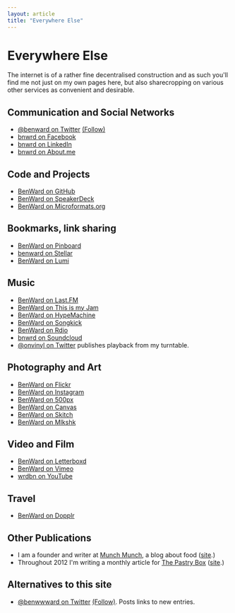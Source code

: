 ```yaml
---
layout: article
title: "Everywhere Else"
---
```

# Everywhere Else

The internet is of a rather fine decentralised construction and as such you'll find me not just on my own pages here, but also sharecropping on various other services as convenient and desirable.

## Communication and Social Networks

* <a rel="me" href="https://twitter.com/benward">@benward on Twitter</a> <a class="twitter-follow-button" href="http://twitter.com/benward" data-show-count="false" data-show-screen-name="false">(Follow)</a>
* <a rel="me" href="http://facebook.com/bnwrd">bnwrd on Facebook</a>
* <a rel="me" href="http://linkedin.com/in/bnwrd">bnwrd on LinkedIn</a>
* <a rel="me" href="http://about.me/bnwrd">bnwrd on About.me</a>

## Code and Projects

* <a rel="me" href="https://github.com/benward">BenWard on GitHub</a>
* <a rel="me" href="https://speakerdeck.com/u/benward">BenWard on SpeakerDeck</a>
* <a rel="me" href="http://microformats.org/wiki/User:BenWard">BenWard on Microformats.org</a>

## Bookmarks, link sharing

* <a rel="me" href="http://pinboard.in/u:benward">BenWard on Pinboard</a>
* <a rel="me" href="http://stellar.io/benward/">benward on Stellar</a>
* <a rel="me" href="https://lumi.do/user/BenWard">BenWard on Lumi</a>

## Music

* <a rel="me" href="http://last.fm/users/benward">BenWard on Last.FM</a>
* <a rel="me" href="http://thisismyjam.com/benward">BenWard on This is my Jam</a>
* <a rel="me" href="http://hypemachine.com/benward">BenWard on HypeMachine</a>
* <a rel="me" href="http://www.songkick.com/users/benward">BenWard on Songkick</a>
* <a rel="me" href="http://www.rdio.com/people/benward/">BenWard on Rdio</a>
* <a rel="me" href="http://soundcloud.com/bnwrd">bnwrd on Soundcloud</a>
* <a rel="me" href="http://twitter.com/onvinyl">@onvinyl on Twitter</a> publishes playback from my turntable.

## Photography and Art

* <a rel="me" href="http://flickr.com/photos/benward">BenWard on Flickr</a>
* <a rel="me" href="http://instagram.com/benward">BenWard on Instagram</a>
* <a rel="me" href="http://500px.com/benward">BenWard on 500px</a>
* <a rel="me" href="http://canv.as/user/benward">BenWard on Canvas</a>
* <a rel="me" href="http://skitch.com/benward">BenWard on Skitch</a>
* <a rel="me" href="http://mlkshk.com/user/benward">BenWard on Mlkshk</a>

## Video and Film

* <a rel="me" href="http://letterboxd.com/benward/">BenWard on Letterboxd</a>
* <a rel="me" href="https://vimeo.com/benward">BenWard on Vimeo</a>
* <a rel="me" href="http://www.youtube.com/user/wrdbn">wrdbn on YouTube</a>

## Travel

* <a rel="me" href="http://www.dopplr.com/traveller/BenWard">BenWard on Dopplr</a>

## Other Publications

* I am a founder and writer at <a rel="me" href="http://munchmun.ch/author/ben-ward/">Munch Munch</a>, a blog about food ([site](http://munchmun.ch).)
* Throughout 2012 I'm writing a monthly article for <a rel="me" href="http://www.the-pastry-box-project.net/baker/ben-ward/">The Pastry Box</a> ([site](http://www.the-pastry-box-project.net).)

## Alternatives to this site

* <a rel="me alternate feed" type="text/html" href="https://twitter.com/benwwward">@benwwward on Twitter</a> <a class="twitter-follow-button" href="http://twitter.com/benwwward" data-show-count="false" data-show-screen-name="false">(Follow)</a>. Posts links to new entries.